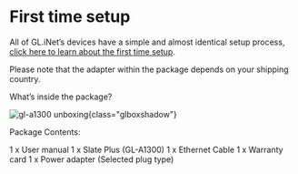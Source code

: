 # First time setup

All of GL.iNet’s devices have a simple and almost identical setup process, [click here to learn about the first time setup](../../../tutorials/first_time_setup/).

Please note that the adapter within the package depends on your shipping country.

What’s inside the package?

![gl-a1300 unboxing](https://static.gl-inet.com/docs/en/4/user_guide/gl-a1300/first_time_setup/gl-a1300_unboxing.jpg){class="glboxshadow"}

Package Contents:

1 x User manual
1 x Slate Plus (GL-A1300)
1 x Ethernet Cable
1 x Warranty card
1 x Power adapter (Selected plug type)